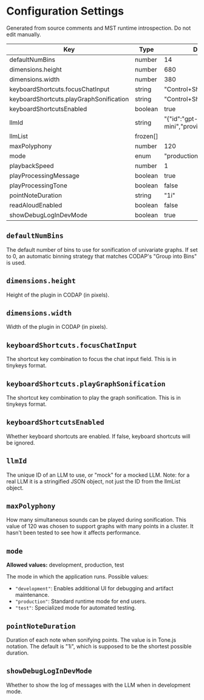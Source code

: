 # Configuration Settings
Generated from source comments and MST runtime introspection. Do not edit manually.

| Key                                     | Type     | Default                                     |
| --------------------------------------- | -------- | ------------------------------------------- |
| defaultNumBins                          | number   | 14                                          |
| dimensions.height                       | number   | 680                                         |
| dimensions.width                        | number   | 380                                         |
| keyboardShortcuts.focusChatInput        | string   | "Control+Shift+/"                           |
| keyboardShortcuts.playGraphSonification | string   | "Control+Shift+."                           |
| keyboardShortcutsEnabled                | boolean  | true                                        |
| llmId                                   | string   | "{\"id\":\"gpt-4o-mini\",\"provider\":\"OpenAI\"}" |
| llmList                                 | frozen[] |                                             |
| maxPolyphony                            | number   | 120                                         |
| mode                                    | enum     | "production"                                |
| playbackSpeed                           | number   | 1                                           |
| playProcessingMessage                   | boolean  | true                                        |
| playProcessingTone                      | boolean  | false                                       |
| pointNoteDuration                       | string   | "1i"                                        |
| readAloudEnabled                        | boolean  | false                                       |
| showDebugLogInDevMode                   | boolean  | true                                        |

## `defaultNumBins`

The default number of bins to use for sonification of univariate graphs.
If set to 0, an automatic binning strategy that matches CODAP's
"Group into Bins" is used.

## `dimensions.height`

Height of the plugin in CODAP (in pixels).

## `dimensions.width`

Width of the plugin in CODAP (in pixels).

## `keyboardShortcuts.focusChatInput`

The shortcut key combination to focus the chat input field. This is in tinykeys format.

## `keyboardShortcuts.playGraphSonification`

The shortcut key combination to play the graph sonification. This is in tinykeys format.

## `keyboardShortcutsEnabled`

Whether keyboard shortcuts are enabled. If false, keyboard shortcuts will be ignored.

## `llmId`

The unique ID of an LLM to use, or "mock" for a mocked LLM.
Note: for a real LLM it is a stringified JSON object, not just the ID from the llmList object.

## `maxPolyphony`

How many simultaneous sounds can be played during sonification. This value of 120
was chosen to support graphs with many points in a cluster. It hasn't been tested to see
how it affects performance.

## `mode`

**Allowed values:** development, production, test

The mode in which the application runs. Possible values:
- `"development"`: Enables additional UI for debugging and artifact maintenance.
- `"production"`: Standard runtime mode for end users.
- `"test"`: Specialized mode for automated testing.

## `pointNoteDuration`

Duration of each note when sonifying points. The value is in Tone.js notation. The default is
"1i", which is supposed to be the shortest possible duration.

## `showDebugLogInDevMode`

Whether to show the log of messages with the LLM when in development mode.